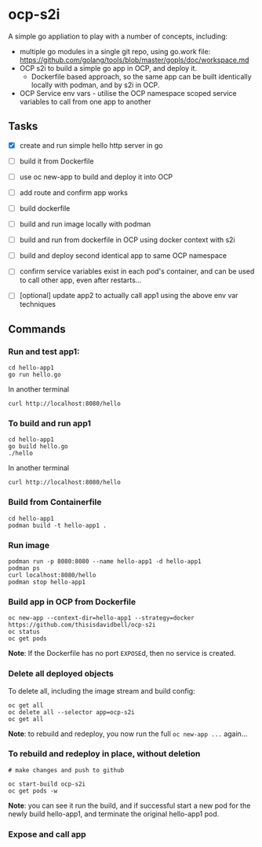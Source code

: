 # ocp-s2i

A simple go appliation to play with a number of concepts, including:

- multiple go modules in a single git repo, using go.work file: https://github.com/golang/tools/blob/master/gopls/doc/workspace.md
- OCP s2i to build a simple go app in OCP, and deploy it.
  - Dockerfile based approach, so the same app can be built identically locally with podman, and by s2i in OCP.
- OCP Service env vars - utilise the OCP namespace scoped service variables to call from one app to another

## Tasks

- [x] create and run simple hello http server in go
- [ ] build it from Dockerfile
- [ ] use oc new-app to build and deploy it into OCP
- [ ] add route and confirm app works
- [ ] build dockerfile
- [ ] build and run image locally with podman
- [ ] build and run from dockerfile in OCP using docker context with s2i
- [ ] build and deploy second identical app to same OCP namespace
- [ ] confirm service variables exist in each pod's container, and can be used to call other app, even after restarts...
- [ ] [optional] update app2 to actually call app1 using the above env var techniques


## Commands

### Run and test app1:
```
cd hello-app1
go run hello.go
```
In another terminal
```
curl http://localhost:8080/hello
```

### To build and run app1
```
cd hello-app1
go build hello.go
./hello
```
In another terminal
```
curl http://localhost:8080/hello
```

### Build from Containerfile

```
cd hello-app1
podman build -t hello-app1 .
```

### Run image

```
podman run -p 8080:8080 --name hello-app1 -d hello-app1
podman ps
curl localhost:8080/hello
podman stop hello-app1
```

### Build app in OCP from Dockerfile
```
oc new-app --context-dir=hello-app1 --strategy=docker https://github.com/thisisdavidbell/ocp-s2i
oc status
oc get pods
```

**Note**: If the Dockerfile has no port `EXPOSE`d, then no service is created.

### Delete all deployed objects

To delete all, including the image stream and build config:

```
oc get all
oc delete all --selector app=ocp-s2i
oc get all
```

**Note**: to rebuild and redeploy, you now run the full `oc new-app ...` again...

### To rebuild and redeploy in place, without deletion

```
# make changes and push to github

oc start-build ocp-s2i
oc get pods -w
```

**Note**: you can see it run the build, and if successful start a new pod for the newly build hello-app1, and terminate the original hello-app1 pod.

### Expose and call app
```
```